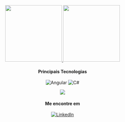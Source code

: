 <div align="center">
  <a href="https://github.com/gucfontana">
    <img height="180em" src="https://github-readme-stats.vercel.app/api?username=gucfontana&show_icons=true&theme=gotham&include_all_commits=true&count_private=true&hide_border=true"/>
  </a>
  
  <a href="https://github.com/gucfontana">
    <img height="180em" src="https://github-readme-stats.vercel.app/api/top-langs/?username=gucfontana&layout=compact&langs_count=6&theme=gotham&hide_border=true"/>
  </a>

  #### Principais Tecnologias
  ![Angular](https://img.shields.io/badge/-Angular-black?style=for-the-badge&logo=angular&logoColor=DD0031)
  ![C#](https://img.shields.io/badge/-CSharp-black?style=for-the-badge&logo=c-sharp&logoColor=239120)

  <img src="https://komarev.com/ghpvc/?username=gucfontana&style=for-the-badge&color=blue">

  #### Me encontre em
  [![LinkedIn](https://img.shields.io/badge/-LinkedIn-black?style=for-the-badge&logo=linkedin&logoColor=blue)](https://www.linkedin.com/in/gucfontana)
</div>
